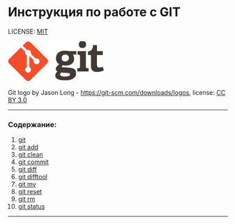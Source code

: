 # Инструкция по работе с GIT

LICENSE: [MIT](./license.md)


![gitlogo](./assets/gitlogo.png)

Git logo by Jason Long - https://git-scm.com/downloads/logos, 
license: [CC BY 3.0](https://creativecommons.org/license/by/3.0/)


---

### Содержание:
1. [git](./git.md)
2. [git add](./add.md)
3. [git clean](./clean.md)
4. [git commit](./commit.md)
5. [git diff](./diff.md)
6. [git difftool](./difftool.md)
7. [git mv](./mv.md)
8. [git reset](./reset.md)
9. [git rm](./rm.md)
10. [git status](./status.md)

---

